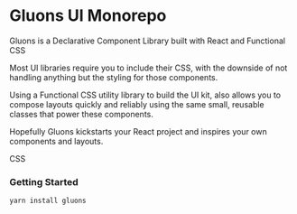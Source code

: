 # Gluons UI Monorepo

Gluons is a Declarative Component Library built with React and Functional CSS

Most UI libraries require you to include their CSS, with the downside of not handling anything but the styling for those components.

Using a Functional CSS utility library to build the UI kit, also allows you to compose layouts quickly and reliably using the same small, reusable classes that power these components.

Hopefully Gluons kickstarts your React project and inspires your own components and layouts.


CSS

### Getting Started
`yarn install gluons`
